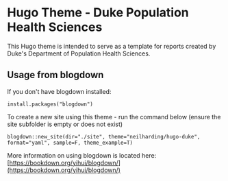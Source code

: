 # Hugo Theme - Duke Population Health Sciences

This Hugo theme is intended to serve as a template for reports created by Duke's Department of Population Health Sciences.

## Usage from blogdown

If you don't have blogdown installed:

`install.packages("blogdown")`

To create a new site using this theme - run the command below (ensure the site subfolder is empty or does not exist)

`blogdown::new_site(dir="./site", theme="neilharding/hugo-duke", format="yaml", sample=F, theme_example=T)`

More information on using blogdown is located here: [https://bookdown.org/yihui/blogdown/](https://bookdown.org/yihui/blogdown/)
